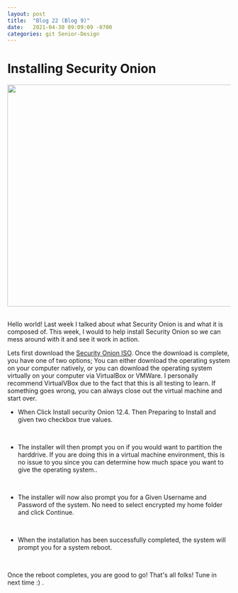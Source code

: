```yaml
---
layout: post
title:  "Blog 22 (Blog 9)"
date:   2021-04-30 09:09:09 -0700
categories: git Senior-Design
---
```


<html>
<style>

body {
background-image: url("https://images.unsplash.com/photo-1502239608882-93b729c6af43?ixlib=rb-1.2.1&ixid=eyJhcHBfaWQiOjEyMDd9&w=1000&q=80");
background-size: cover;
background-color:#C0C0C0;
}
html, body, h1, h2, h3, h4, h5, h6, p {
color:white;
}

</style> 

<h1>Installing Security Onion</h1>

<center> <img src="https://1.bp.blogspot.com/-vWlvq2QeOrU/X-H2ShTGSoI/AAAAAAAAG30/gpLQpFDvIsQ0fQw2jbl9uDx4_msALZMGACLcBGAsYHQ/s621/Screen%2BShot%2B2020-12-22%2Bat%2B8.23.20%2BAM.png" draggable="false" height="500" width="900"> </center> 

<br> 

<p>Hello world! Last week I talked about what Security Onion is and what it is composed of. This week, I would to help install Security Onion so we can mess around with it and see it work in action.</p>

Lets first download the <a href="https://blog.securityonion.net/">Security Onion ISO</a>. Once the download is complete, you have one of two options; You can either download the operating system on your computer natively, or you can download the operating system virtually on your computer via VirtualBox or VMWare. I personally recommend VirtualVBox due to the fact that this is all testing to learn. If something goes wrong, you can always close out the virtual machine and start over. 

 <ul>
    
<li> <p>When Click Install security Onion 12.4. Then Preparing to Install and given two checkbox true values.</p> </li>

<br>

<li> <p>The installer will then prompt you on if you would want to partition the harddrive. If you are doing this in a virtual machine environment, this is no issue to you since you can determine how  much space you want to give the operating system..</p> </li>

<br>

<li> <p>The installer will now also prompt you for a Given Username and Password of the system. No need to select encrypted my home folder and click Continue.</p> </li>

<br>

<li> <p>When the installation has been successfully completed, the system will prompt you for a system reboot.</p> </li>

</ul>

<br>

<p> Once the reboot completes, you are good to go! That's all folks! Tune in next time :) .</p>

